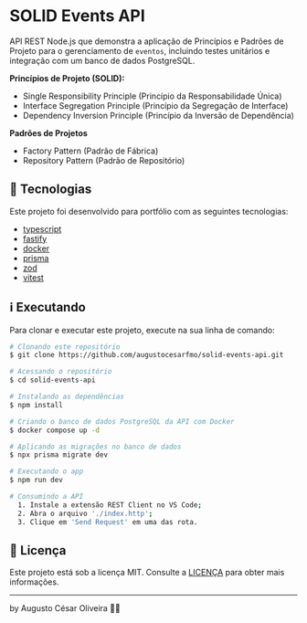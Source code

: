 # SOLID Events API

API REST Node.js que demonstra a aplicação de Princípios e Padrões de Projeto para o gerenciamento de `eventos`, incluindo testes unitários e integração com um banco de dados PostgreSQL.

**Princípios de Projeto (SOLID):**

- Single Responsibility Principle (Princípio da Responsabilidade Única)
- Interface Segregation Principle (Princípio da Segregação de Interface)
- Dependency Inversion Principle (Princípio da Inversão de Dependência)

**Padrões de Projetos**

- Factory Pattern (Padrão de Fábrica)
- Repository Pattern (Padrão de Repositório)

## 🚀 Tecnologias

Este projeto foi desenvolvido para portfólio com as seguintes tecnologias:

- [typescript](https://www.typescriptlang.org/)
- [fastify](https://fastify.dev/docs/v4.26.x/)
- [docker](https://www.docker.com/)
- [prisma](https://www.prisma.io/docs/getting-started)
- [zod](https://zod.dev/)
- [vitest](https://vitest.dev/guide/)

## ℹ️ Executando

Para clonar e executar este projeto, execute na sua linha de comando:

```bash
# Clonando este repositório
$ git clone https://github.com/augustocesarfmo/solid-events-api.git

# Acessando o repositório
$ cd solid-events-api

# Instalando as dependências
$ npm install

# Criando o banco de dados PostgreSQL da API com Docker
$ docker compose up -d

# Aplicando as migrações no banco de dados
$ npx prisma migrate dev

# Executando o app
$ npm run dev

# Consumindo a API
  1. Instale a extensão REST Client no VS Code;
  2. Abra o arquivo './index.http';
  3. Clique em 'Send Request' em uma das rota.
```

## 📝 Licença

Este projeto está sob a licença MIT. Consulte a [LICENÇA](https://github.com/augustocesarfmo/solid-events-api/blob/main/LICENSE.md) para obter mais informações.

---

by Augusto César Oliveira 👐🏼
